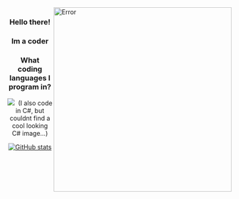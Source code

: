 <img align="right" src="https://i.imgur.com/fgDmpL0.gif" alt="Error" width=400px height=415px/>

<div align="center">
  
### Hello there!

### Im a coder

### What coding languages I program in?
[<img src="https://img.shields.io/badge/java-%23ED8B00.svg?&style=for-the-badge&logo=java&logoColor=white"/>][java]&nbsp;
(I also code in C#, but couldnt find a cool looking C# image...)

[java]: https://en.wikipedia.org/wiki/Java_(programming_language)

[![GitHub stats](https://github-readme-stats.vercel.app/api?username=EnergixCoding)](https://github.com/anuraghazra/github-readme-stats)
